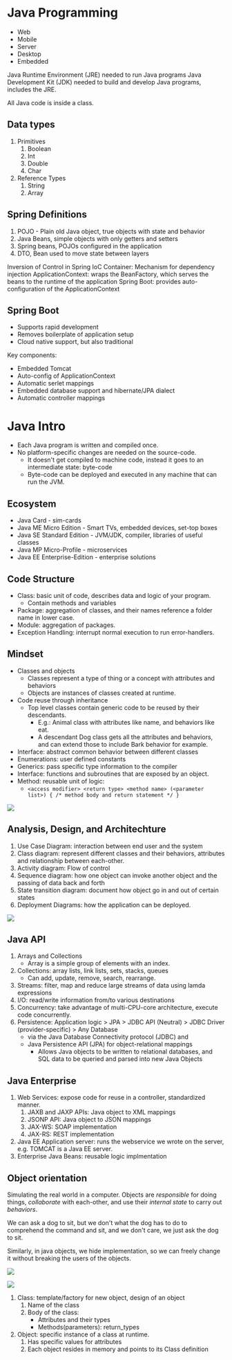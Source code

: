 # Java Programming

- Web
- Mobile
- Server
- Desktop
- Embedded

Java Runtime Environment (JRE) needed to run Java programs
Java Development Kit (JDK) needed to build and develop Java programs, includes the JRE.

All Java code is inside a class.

## Data types

1. Primitives
   1. Boolean
   2. Int
   3. Double
   4. Char
2. Reference Types
   1. String
   2. Array

## Spring Definitions

1. POJO - Plain old Java object, true objects with state and behavior
2. Java Beans, simple objects with only getters and setters
3. Spring beans, POJOs configured in the application
4. DTO, Bean used to move state between layers

Inversion of Control in Spring
IoC Container: Mechanism for dependency injection
ApplicationContext: wraps the BeanFactory, which serves the beans to the runtime of the application
Spring Boot: provides auto-configuration of the ApplicationContext

## Spring Boot

- Supports rapid development
- Removes boilerplate of application setup
- Cloud native support, but also traditional

Key components:

- Embedded Tomcat
- Auto-config of ApplicationContext
- Automatic serlet mappings
- Embedded database support and hibernate/JPA dialect
- Automatic controller mappings

# Java Intro

- Each Java program is written and compiled once.
- No platform-specific changes are needed on the source-code.
  - It doesn't get compiled to machine code, instead it goes to an intermediate state: byte-code
  - Byte-code can be deployed and executed in any machine that can run the JVM.

## Ecosystem

- Java Card - sim-cards
- Java ME Micro Edition - Smart TVs, embedded devices, set-top boxes
- Java SE Standard Edition - JVM/JDK, compiler, libraries of useful classes
- Java MP Micro-Profile - microservices
- Java EE Enterprise-Edition - enterprise solutions

## Code Structure

- Class: basic unit of code, describes data and logic of your program.
  - Contain methods and variables
- Package: aggregation of classes, and their names reference a folder name in lower case.
- Module: aggregation of packages.
- Exception Handling: interrupt normal execution to run error-handlers.

## Mindset

- Classes and objects
  - Classes represent a type of thing or a concept with attributes and behaviors
  - Objects are instances of classes created at runtime.
- Code reuse through inheritance
  - Top level classes contain generic code to be reused by their descendants.
    - E.g.: Animal class with attributes like name, and behaviors like eat.
    - A descendant Dog class gets all the attributes and behaviors, and can extend those to include Bark behavior for example.
- Interface: abstract common behavior between different classes
- Enumerations: user defined constants
- Generics: pass specific type information to the compiler
- Interface: functions and subroutines that are exposed by an object.
- Method: reusable unit of logic:
  - `<access modifier> <return type> <method name> (<parameter list>) { /* method body and return statement */ }`

![](src/img/25-1.png)

## Analysis, Design, and Architechture

1. Use Case Diagram: interaction between end user and the system
2. Class diagram: represent different classes and their behaviors, attributes and relationship between each-other.
3. Activity diagram: Flow of control
4. Sequence diagram: how one object can invoke another object and the passing of data back and forth
5. State transition diagram: document how object go in and out of certain states
6. Deployment Diagrams: how the application can be deployed.

![](src/img/25-2.png)

## Java API

1. Arrays and Collections
   - Array is a simple group of elements with an index.
2. Collections: array lists, link lists, sets, stacks, queues
   - Can add, update, remove, search, rearrange.
3. Streams: filter, map and reduce large streams of data using lamda expressions
4. I/O: read/write information from/to various destinations
5. Concurrency: take advantage of multi-CPU-core architecture, execute code concurrently.
6. Persistence: Application logic > JPA > JDBC API (Neutral) > JDBC Driver (provider-specific) > Any Database
   - via the Java Database Connectivity protocol (JDBC) and
   - Java Persistence API (JPA) for object-relational mappings
     - Allows Java objects to be written to relational databases, and SQL data to be queried and parsed into new Java Objects

## Java Enterprise

1. Web Services: expose code for reuse in a controller, standardized manner.
   1. JAXB and JAXP APIs: Java object to XML mappings
   2. JSONP API: Java object to JSON mappings
   3. JAX-WS: SOAP implementation
   4. JAX-RS: REST implementation
2. Java EE Application server: runs the webservice we wrote on the server, e.g. TOMCAT is a Java EE server.
3. Enterprise Java Beans: reusable logic implmentation

## Object orientation

Simulating the real world in a computer.
Objects are _responsible_ for doing things, _collaborate_ with each-other, and use their _internal state_ to carry out _behaviors_.

We can ask a dog to sit, but we don't what the dog has to do to comprehend the command and sit, and we don't care, we just ask the dog to sit.

Similarly, in java objects, we hide implementation, so we can freely change it without breaking the users of the objects.

![](src/img/25-3.png)

![](src/img/25-4.png)

1. Class: template/factory for new object, design of an object
   1. Name of the class
   2. Body of the class:
      - Attributes and their types
      - Methods(parameters): return_types
2. Object: specific instance of a class at runtime.
   1. Has specific values for attributes
   2. Each object resides in memory and points to its Class definition
